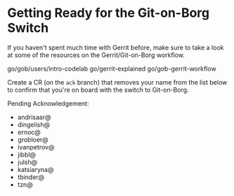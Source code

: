 # Getting Ready for the Git-on-Borg Switch

If you haven't spent much time with Gerrit before, make sure to take a look at
some of the resources on the Gerrit/Git-on-Borg workflow.

go/gob/users/intro-codelab go/gerrit-explained go/gob-gerrit-workflow

Create a CR (on the `ack` branch) that removes your name from the list below to
confirm that you're on board with the switch to Git-on-Borg.

Pending Acknowledgement:

- andrisaar@
- dingelish@
- ernoc@
- grobloer@
- ivanpetrov@
- jibbl@
- julsh@
- katsiaryna@
- tbinder@
- tzn@

